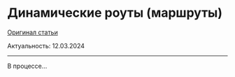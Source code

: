 # Динамические роуты (маршруты)

[Оригинал статьи](https://nextjs.org/docs/app/building-your-application/routing/dynamic-routes)

Актуальность: 12.03.2024

---



В процессе...
